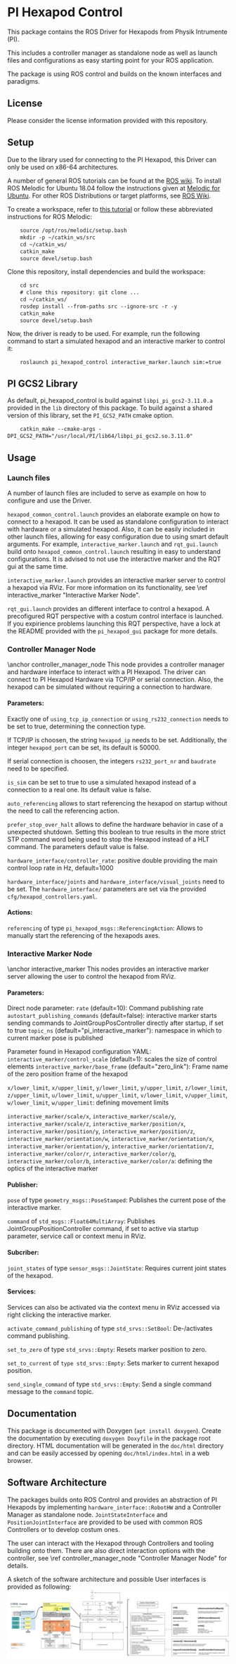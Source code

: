 # PI Hexapod Control
This package contains the ROS Driver for Hexapods from Physik Intrumente (PI).

This includes a controller manager as standalone node as well as launch files and configurations
as easy starting point for your ROS application.

The package is using ROS control and builds on the known interfaces and paradigms.

## License
Please consider the license information provided with this repository.

## Setup
Due to the library used for connecting to the PI Hexapod, this Driver can only be used on x86-64
architectures.

A number of general ROS tutorials can be found at the [ROS wiki](http://wiki.ros.org/ROS/Tutorials).
To install ROS Melodic for Ubuntu 18.04 follow the instructions given at
[Melodic for Ubuntu](http://wiki.ros.org/melodic/Installation/Ubuntu).
For other ROS Distributions or target platforms, 
see [ROS Wiki](http://wiki.ros.org/ROS/Installation).

To create a workspace, refer to
[this tutorial](http://wiki.ros.org/ROS/Tutorials/InstallingandConfiguringROSEnvironment)
 or follow these abbreviated instructions for ROS Melodic:
```
    source /opt/ros/melodic/setup.bash
    mkdir -p ~/catkin_ws/src
    cd ~/catkin_ws/
    catkin_make
    source devel/setup.bash
```

Clone this repository, install dependencies and build the workspace:
```
    cd src
    # clone this repository: git clone ...
    cd ~/catkin_ws/
    rosdep install --from-paths src --ignore-src -r -y
    catkin_make
	source devel/setup.bash
```

Now, the driver is ready to be used. For example, run the following command to start a simulated
hexapod and an interactive marker to control it:
```
    roslaunch pi_hexapod_control interactive_marker.launch sim:=true
```

## PI GCS2 Library
As default, pi\_hexapod\_control is build against `libpi_pi_gcs2-3.11.0.a` provided in the
`lib` directory of this package.
To build against a shared version of this library, set the `PI_GCS2_PATH` cmake option.
```
    catkin_make --cmake-args -DPI_GCS2_PATH="/usr/local/PI/lib64/libpi_pi_gcs2.so.3.11.0"
```

## Usage

### Launch files
A number of launch files are included to serve as example on how to configure and use the Driver.

`hexapod_common_control.launch` provides an elaborate example on how to connect to a hexapod.
It can be used as standalone configuration to interact with hardware or a simulated hexapod.
Also, it can be easily included in other launch files, allowing for easy configuration due to using
smart default arguments.
For example, `interactive_marker.launch` and `rqt_gui.launch` build onto
`hexapod_common_control.launch` resulting in easy to understand configurations.
It is advised to not use the interactive marker and the RQT gui at the same time.


`interactive_marker.launch` provides an interactive marker server to control a hexapod via RViz.
For more information on its functionality, see \ref interactive_marker "Interactive Marker Node".

`rqt_gui.launch` provides an different interface to control a hexapod.
A precofigured RQT perspective with a costum control interface is launched.
If you expirience problems launching this RQT perspective, have a lock at the README provided with
the `pi_hexapod_gui` package for more details.

### Controller Manager Node
\anchor controller_manager_node
This node provides a controller manager and hardware interface to interact with a PI Hexapod.
The driver can connect to PI Hexapod Hardware via TCP/IP or serial connection.
Also, the hexapod can be simulated without requiring a connection to hardware.

#### Parameters:

Exactly one of `using_tcp_ip_connection` or `using_rs232_connection` needs to be set to true,
determining the connection type.

If TCP/IP is choosen, the string `hexapod_ip` needs to be set.
Additionally, the integer `hexapod_port` can be set, its default is 50000.

If serial connection is choosen, the integers `rs232_port_nr` and `baudrate` need to be specified.

`is_sim` can be set to true to use a simulated hexapod instead of a connection to a real one.
Its default value is false.

`auto_referencing` allows to start referencing the hexapod on startup without the need to call the
referencing action.

`prefer_stop_over_halt` allows to define the hardware behavior in case of a unexpected shutdown.
Setting this boolean to true results in the more strict STP command word being used to stop the
Hexapod instead of a HLT command. The parameters default value is false.

`hardware_interface/controller_rate`: positive double providing the main control loop rate in Hz,
default=1000

`hardware_interface/joints` and `hardware_interface/visual_joints` need to be set.
The `hardware_interface/` parameters are set via the provided `cfg/hexapod_controllers.yaml`.

#### Actions:
`referencing` of type `pi_hexapod_msgs::ReferencingAction`:
Allows to manually start the referencing of the hexapods axes.

### Interactive Marker Node
\anchor interactive_marker
This nodes provides an interactive marker server allowing the user to control the hexapod from RViz.

#### Parameters:
Direct node parameter:
`rate` (default=10): Command publishing rate
`autostart_publishing_commands` (default=false): interactive marker starts sending commands to
JointGroupPosController directly after startup, if set to true
`topic_ns` (default="pi\_interactive\_marker"): namespace in which to current marker pose is published

Parameter found in Hexapod configuration YAML:
`interactive_marker/control_scale` (default=1): scales the size of control elements
`interactive_marker/base_frame` (default="zero_link"): Frame name of the zero position frame of the
hexapod

`x/lower_limit`, `x/upper_limit`, `y/lower_limit`, `y/upper_limit`, `z/lower_limit`,
`z/upper_limit`, `u/lower_limit`, `u/upper_limit`, `v/lower_limit`, `v/upper_limit`,
`w/lower_limit`, `w/upper_limit`: defining movement limits

`interactive_marker/scale/x`, `interactive_marker/scale/y`, `interactive_marker/scale/z`,
`interactive_marker/position/x`, `interactive_marker/position/y`, `interactive_marker/position/z`,
`interactive_marker/orientation/w`, `interactive_marker/orientation/x`,
`interactive_marker/orientation/y`, `interactive_marker/orientation/z`,
`interactive_marker/color/r`, `interactive_marker/color/g`, `interactive_marker/color/b`,
`interactive_marker/color/a`: defining the optics of the interactive marker

#### Publisher:
`pose` of type `geometry_msgs::PoseStamped`:
Publishes the current pose of the interactive marker.

`command` of `std_msgs::Float64MultiArray`:
Publishes JointGroupPositionController command, if set to active via startup parameter,
service call or context menu in RViz.

#### Subcriber:
`joint_states` of type `sensor_msgs::JointState`: Requires current joint states of the hexapod.

#### Services:
Services can also be activated via the context menu in RViz accessed via right clicking the
interactive marker.

`activate_command_publishing` of type `std_srvs::SetBool`:
De-/activates command publishing.

`set_to_zero` of type `std_srvs::Empty`:
Resets marker position to zero.

`set_to_current` of `type std_srvs::Empty`:
Sets marker to current hexapod position.

`send_single_command` of type `std_srvs::Empty`:
Send a single command message to the `command` topic.

## Documentation
This package is documented with Doxygen (`apt install doxygen`).
Create the documentation by executing `doxygen Doxyfile` in the package root directory.
HTML documentation will be generated in the `doc/html` directory and can be easily accessed by
opening `doc/html/index.html` in a web browser.

## Software Architecture
The packages builds onto ROS Control and provides an abstraction of PI Hexapods by implementing
`hardware_interface::RobotHW` and a Controller Manager as standalone node.
`JointStateInterface` and `PositionJointInterface` are provided to be used with common ROS
Controllers or to develop costum ones.

The user can interact with the Hexapod through Controllers and tooling building onto them.
There are also direct interaction options with the controller, see
\ref controller_manager_node "Controller Manager Node" for details.

A sketch of the software architecture and possible User interfaces is provided as following:
![](doc/src/architecture.png)

